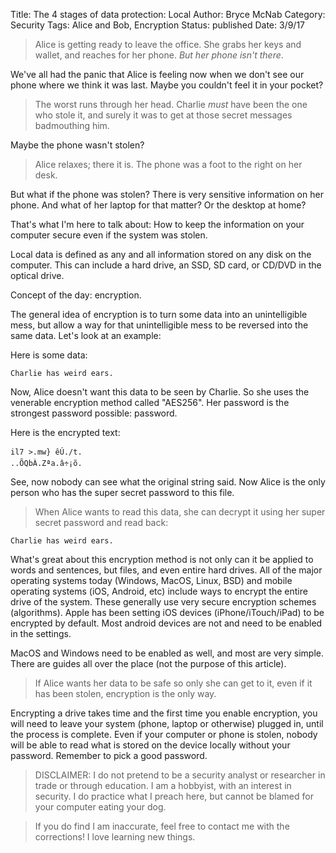 Title: The 4 stages of data protection: Local
Author: Bryce McNab
Category: Security
Tags: Alice and Bob, Encryption
Status: published
Date: 3/9/17

>Alice is getting ready to leave the office. She grabs her keys and wallet, and reaches for her phone. _But her phone isn't there_.

We've all had the panic that Alice is feeling now when we don't see our phone where we think it was last. Maybe you couldn't feel it in your pocket?

>The worst runs through her head. Charlie _must_ have been the one who stole it, and surely it was to get at those secret messages badmouthing him.

Maybe the phone wasn't stolen?

>Alice relaxes; there it is. The phone was a foot to the right on her desk.

But what if the phone was stolen? There is very sensitive information on her phone. And what of her laptop for that matter? Or the desktop at home?

That's what I'm here to talk about: How to keep the information on your computer secure even if the system was stolen.

Local data is defined as any and all information stored on any disk on the computer. This can include a hard drive, an SSD, SD card, or CD/DVD in the optical drive.

Concept of the day: encryption.

The general idea of encryption is to turn some data into an unintelligible mess, but allow a way for that unintelligible mess to be reversed into the same data. Let's look at an example:

Here is some data:

    Charlie has weird ears.

Now, Alice doesn't want this data to be seen by Charlie. So she uses the venerable encryption method called "AES256". Her password is the strongest password possible: password.

Here is the encrypted text:

    il7 >.mw} êÚ./t.
    ..ÕQbÀ.Zªa.â÷¡õ.

See, now nobody can see what the original string said. Now Alice is the only person who has the super secret password to this file. 

> When Alice wants to read this data, she can decrypt it using her super secret password and read back:

    Charlie has weird ears.

What's great about this encryption method is not only can it be applied to words and sentences, but files, and even entire hard drives. All of the major operating systems today (Windows, MacOS, Linux, BSD) and mobile operating systems (iOS, Android, etc) include ways to encrypt the entire drive of the system. These generally use very secure encryption schemes (algorithms). Apple has been setting iOS devices (iPhone/iTouch/iPad) to be encrypted by default. Most android devices are not and need to be enabled in the settings.

MacOS and Windows need to be enabled as well, and most are very simple. There are guides all over the place (not the purpose of this article).

> If Alice wants her data to be safe so only she can get to it, even if it has been stolen, encryption is the only way. 

Encrypting a drive takes time and the first time you enable encryption, you will need to leave your system (phone, laptop or otherwise) plugged in, until the process is complete. Even if your computer or phone is stolen, nobody will be able to read what is stored on the device locally without your password. Remember to pick a good password.

>DISCLAIMER: I do not pretend to be a security analyst or researcher in trade or through education. I am a hobbyist, with an interest in security. I do practice what I preach here, but cannot be blamed for your computer eating your dog.

>If you do find I am inaccurate, feel free to contact me with the corrections! I love learning new things.
